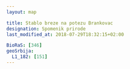 ```yaml
---
layout: map

title: Stablo breze na potezu Brankovac
designation: Spomenik prirode
last_modified_at: 2018-07-29T18:32:15+02:00

BioRaS: [346]
geoSrbija:
  L1_182: [151]
---
```

